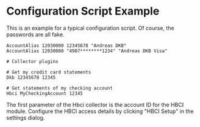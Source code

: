 # Configuration Script Example #

This is an example for a typical configuration script. Of course, the passwords are all fake.

```
AccountAlias 12030000 12345678 "Andreas DKB"
AccountAlias 12030000 "4907********1234" "Andreas DKB Visa"

# Collector plugins

# Get my credit card statements
Dkb 12345678 12345

# Get statements of my checking account
Hbci MyCheckingAccount 12345
```

The first parameter of the Hbci collector is the account ID for the HBCI module. Configure the HBCI access details by clicking "HBCI Setup" in the settings dialog.